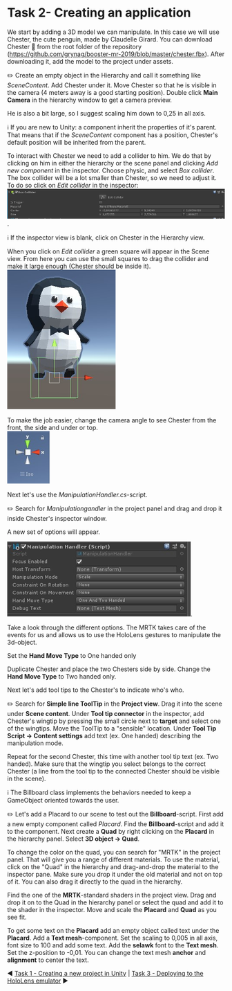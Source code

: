 # Task 2- Creating an application

We start by adding a 3D model we can manipulate. In this case we will use Chester, the cute penguin, made by Claudelle Girard. You can download Chester :penguin: from the root folder of the repository (https://github.com/grynag/booster-mr-2019/blob/master/chester.fbx). After downloading it, add the model to the project under assets.  

:pencil2: Create an empty object in the Hierarchy and call it something like *SceneContent*. Add Chester under it. Move Chester so that he is visible in the camera (4 meters away is a good starting position). Double click **Main Camera** in the hierarchy window to get a camera preview. 

He is also a bit large, so I suggest scaling him down to 0,25 in all axis. 

:information_source: If you are new to Unity: a component inherit the properties of it's parent. That means that if the *SceneContent* component has a position, Chester's default position will be inherited from the parent. 

To interact with Chester we need to add a collider to him. We do that by clicking on him in either the hierarchy or the scene panel and clicking *Add new component* in the inspector. Choose physic, and select *Box collider*. The box collider will be a lot smaller than Chester, so we need to adjust it. To do so click on *Edit collider* in the inspector:  
![Edit collider](Screenshots/edit_collider.jpg).

:information_source: If the inspector view is blank, click on Chester in the Hierarchy view. 

When you click on *Edit collider* a green square will appear in the Scene view. From here you can use the small squares to drag the collider and make it large enough (Chester should be inside it).     
![Chester collider](Screenshots/chester_collider.jpg)

To make the job easier, change the camera angle to see Chester from the front, the side and under or top.  
![Camera angle](Screenshots/camera_angle.jpg)

Next let's use the *ManipulationHandler.cs*-script.

:pencil2: Search for *Manipulationgandler* in the project panel and drag and drop it inside Chester's inspector window. 

A new set of options will appear. 

![ManipulationHandler](Screenshots/manipulationhandler.jpg).

Take a look through the different options. The MRTK takes care of the events for us and allows us to use the HoloLens gestures to manipulate the 3d-object. 

Set the **Hand Move Type** to One handed only

Duplicate Chester and place the two Chesters side by side. Change the **Hand Move Type** to Two handed only. 

Next let's add tool tips to the Chester's to indicate who's who. 

:pencil2: Search for **Simple line ToolTip** in the **Project view**. Drag it into the scene under **Scene content**. Under **Tool tip connector** in the inspector, add Chester's wingtip by pressing the small circle next to **target** and select one of the wingtips. Move the ToolTip to a "sensible" location. 
Under **Tool Tip Script -> Content settings** add text (ex. One handed) describing the manipulation mode. 

Repeat for the second Chester, this time with another tool tip text (ex. Two handed). Make sure that the wingtip you select belongs to the correct Chester (a line from the tool tip to the connected Chester should be visible in the scene). 
 
:information_source: The Billboard class implements the behaviors needed to keep a GameObject oriented towards the user.

:pencil2: Let's add a Placard to our scene to test out the **Billboard**-script. First add a new empty component called *Placard*. Find the **Billboard**-script and add it to the component. Next create a **Quad** by right clicking on the **Placard** in the hierarchy panel. Select **3D object -> Quad**. 

To change the color on the quad, you can search for "MRTK" in the project panel. That will give you a range of different materials. To use the material, click on the "Quad" in the hierarchy and drag-and-drop the material to the inspector pane. Make sure you drop it under the old material and not on top of it. You can also drag it directly to the quad in the hierarchy. 

Find the one of the **MRTK**-standard shaders in the project view. Drag and drop it on to the Quad in the hierarchy panel or select the quad and add it to the shader in the inspector. Move and scale the **Placard** and **Quad** as you see fit. 

To get some text on the **Placard** add an empty object called text under the **Placard**. Add a **Text mesh**-component. Set the scaling to 0,005 in all axis, font size to 100 and add some text. Add the **selawk** font to the **Text mesh**. Set the z-position to -0,01. You can change the text mesh **anchor** and **alignment** to center the text. 

:arrow_backward: [Task 1 - Creating a new project in Unity](TASK1.md) | 
[Task 3 - Deploying to the HoloLens emulator](TASK3.md) :arrow_forward:
